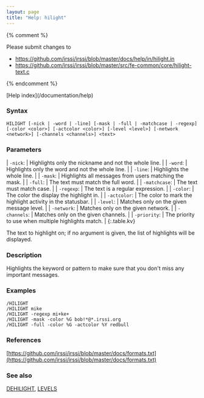 ```yaml
---
layout: page
title: "Help: hilight"
---
```


{% comment %}

Please submit changes to
- https://github.com/irssi/irssi/blob/master/docs/help/in/hilight.in
- https://github.com/irssi/irssi/blob/master/src/fe-common/core/hilight-text.c


{% endcomment %}
<nav markdown="1">
[Help index](/documentation/help)
</nav>

### Syntax ###

<div class="highlight irssisyntax"><pre style="\-\-cmdlen:7ch"><code><span class="synB">HILIGHT</span> <span class="syn10">[<span class="syn">-nick</span> | <span class="syn">-word</span> | <span class="syn">-line</span>]</span> <span class="syn10">[<span class="syn">-mask</span> | <span class="syn">-full</span> | <span class="syn">-matchcase</span> | <span class="syn">-regexp</span>]</span> <span class="syn10">[<span class="syn">-color</span> <span class="syn09">&lt;color></span>]</span> <span class="syn10">[<span class="syn">-actcolor</span> <span class="syn09">&lt;color></span>]</span> <span class="syn10">[<span class="syn">-level</span> <span class="syn09">&lt;level></span>]</span> <span class="syn10">[<span class="syn">-network</span> <span class="syn09">&lt;network></span>]</span> <span class="syn10">[<span class="syn">-channels</span> <span class="syn09">&lt;channels></span>]</span> <span class="synB05">&lt;text></span></code></pre></div>



### Parameters ###


| `-nick`: |         Highlights only the nickname and not the whole line. |
| `-word`: |         Highlights only the word and not the whole line. |
| `-line`: |         Highlights the whole line. |
| `-mask`: |         Highlights all messages from users matching the mask. |
| `-full`: |         The text must match the full word. |
| `-matchcase`: |    The text must match case. |
| `-regexp`: |       The text is a regular expression. |
| `-color`: |        The color the display the highlight in. |
| `-actcolor`: |     The color to mark the highlight activity in the statusbar. |
| `-level`: |        Matches only on the given message level. |
| `-network`: |      Matches only on the given network. |
| `-channels`: |     Matches only on the given channels. |
| `-priority`: |     The priority to use when multiple highlights match. |
{:.table.kv}

The text to highlight on; if no argument is given, the list of highlights
will be displayed.

### Description ###

Highlights the keyword or pattern to make sure that you don't miss any
important messages.

### Examples ###

    /HILIGHT
    /HILIGHT mike
    /HILIGHT -regexp mi+ke+
    /HILIGHT -mask -color %G bob!*@*.irssi.org
    /HILIGHT -full -color %G -actcolor %Y redbull

### References ###



[https://github.com/irssi/irssi/blob/master/docs/formats.txt](https://github.com/irssi/irssi/blob/master/docs/formats.txt)



### See also ###
[DEHILIGHT](/documentation/help/dehilight), [LEVELS](/documentation/help/levels)

